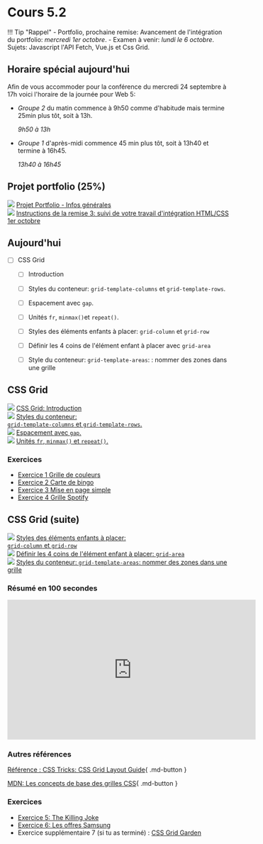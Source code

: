# Cours 5.2
<!-- merc. 24 sept. -->

!!! Tip "Rappel"
    - Portfolio, prochaine remise: Avancement de l'intégration du portfolio: *mercredi 1er octobre*.
    - Examen à venir: *lundi le 6 octobre*. Sujets: Javascript l'API Fetch, Vue.js et Css Grid.
<!-- 
## Annnonces

Je considère repousser la *remise du 1er octobre (suivi d'intégration HTML/CSS de votre portfolio)* d'une semaine, soit après l'examen. Donc la nouvelle remise serait le 8 octobre.
 -->

## Horaire spécial aujourd'hui

Afin de vous accommoder pour la conférence du mercredi 24 septembre à 17h voici l'horaire de la journée pour Web 5:

- *Groupe 2* du matin commence à 9h50 comme d'habitude mais termine 25min plus tôt, soit à 13h.
  
  *9h50 à 13h*
- *Groupe 1* d'après-midi commence 45 min plus tôt, soit à 13h40 et termine à 16h45.
  
  *13h40 à 16h45*

## Projet portfolio (25%)

<div class="class-content-link">
  <img src="./projets/assets/icon-portfolio.svg">
  <a href="./projets/portfolio.html">Projet Portfolio - Infos générales</a>
</div>

<div class="class-content-link">
  <img src="./projets/assets/icon-portfolio.svg">
  <a href="./projets/portfolio-remise3.html">Instructions de la remise 3: suivi de votre travail d'intégration HTML/CSS 1er octobre</a>
</div>

## Aujourd'hui

- [ ] CSS Grid
  - [ ] Introduction
  - [ ] Styles du conteneur: `grid-template-columns` et `grid-template-rows`. 
  - [ ] Espacement avec `gap`. 
  - [ ] Unités `fr`, `minmax()`et `repeat()`.
  - [ ] Styles des éléments enfants à placer: `grid-column` et `grid-row`
  - [ ] Définir les 4 coins de l'élément enfant à placer avec `grid-area`
  - [ ] Style du conteneur: `grid-template-areas`: : nommer des zones dans une grille


## CSS Grid

<div class="class-content-link">
  <img src="./css/assets/icon-grid.png">
  <a href="./css/grid/intro.html">CSS Grid: Introduction</a>
</div>

<div class="class-content-link">
  <img src="./css/assets/icon-grid.png">
  <a href="./css/grid/grid-template-cols-rows.html">Styles du conteneur: <br><code>grid-template-columns</code> et <code>grid-template-rows</code>.</a>
</div>

<div class="class-content-link">
  <img src="./css/assets/icon-grid.png">
  <a href="./css/grid/gap.html">Espacement avec <code>gap</code>.</a>
</div>

<div class="class-content-link">
  <img src="./css/assets/icon-grid.png">
  <a href="./css/grid/unites.html">Unités <code>fr</code>, <code>minmax()</code> et <code>repeat()</code>.</a>
</div>




### Exercices

- [Exercice 1 Grille de couleurs](./exercices/ex-grid-grille-couleurs/index.md)
- [Exercice 2 Carte de bingo](./exercices/ex-grid-carte-bingo/index.md)
- [Exercice 3 Mise en page simple](./exercices/ex-grid-mise-en-page-simple/index.md)
- [Exercice 4 Grille Spotify](https://tim-montmorency.com/timdoc/582-518MO/exercices/grid-spotify/)

<!--
- [Exercice Système row-col](https://tim-montmorency.com/timdoc/582-518MO/exercices/grid-systeme-col-row/)
-->

## CSS Grid (suite)

<div class="class-content-link">
  <img src="./css/assets/icon-grid.png">
  <a href="./css/grid/grid-col-row.html">Styles des éléments enfants à placer: <br><code>grid-column</code> et <code>grid-row</code></a>
</div>

<div class="class-content-link">
  <img src="./css/assets/icon-grid.png">
  <a href="./css/grid/grid-area.html">Définir les 4 coins de l'élément enfant à placer: <code>grid-area</code></a>
</div>


<div class="class-content-link">
  <img src="./css/assets/icon-grid.png">
  <a href="./css/grid/grid-template-areas.html">Styles du conteneur: <code>grid-template-areas</code>: nommer des zones dans une grille</a>
</div>


### Résumé en 100 secondes

<iframe width="560" height="315" src="https://www.youtube.com/embed/uuOXPWCh-6o?si=4Bk94Pmk8nCEE0Yy" title="YouTube video player" frameborder="0" allow="accelerometer; autoplay; clipboard-write; encrypted-media; gyroscope; picture-in-picture; web-share" referrerpolicy="strict-origin-when-cross-origin" allowfullscreen></iframe>

### Autres références

[Référence : CSS Tricks: CSS Grid Layout Guide](https://css-tricks.com/snippets/css/complete-guide-grid/){ .md-button }

[MDN: Les concepts de base des grilles CSS](https://developer.mozilla.org/fr/docs/Web/CSS/CSS_grid_layout/Basic_concepts_of_grid_layout){ .md-button }


### Exercices

- [Exercice 5: The Killing Joke](./exercices/grid-joker)
- [Exercice 6: Les offres Samsung](./exercices/grid-offres-samsung)
- Exercice supplémentaire 7 (si tu as terminé) : [CSS Grid Garden](https://cssgridgarden.com/#fr")
